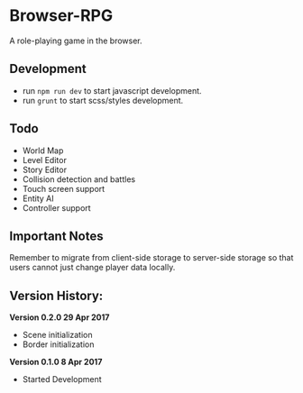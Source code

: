 # Browser-RPG

A role-playing game in the browser.

## Development
* run `npm run dev` to start javascript development.
* run `grunt` to start scss/styles development.

## Todo
* World Map
* Level Editor
* Story Editor
* Collision detection and battles
* Touch screen support
* Entity AI
* Controller support

## Important Notes
Remember to migrate from client-side storage to server-side storage so that
users cannot just change player data locally.

## Version History:

**Version 0.2.0 29 Apr 2017**

* Scene initialization
* Border initialization

**Version 0.1.0 8 Apr 2017**

* Started Development

